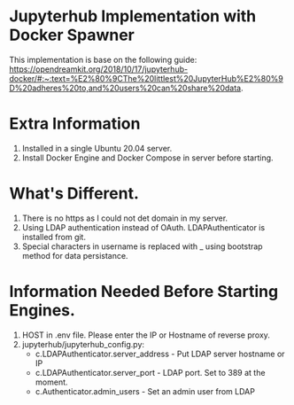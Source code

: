 # Jupyterhub Implementation with Docker Spawner
This implementation is base on the following guide:
https://opendreamkit.org/2018/10/17/jupyterhub-docker/#:~:text=%E2%80%9CThe%20littlest%20JupyterHub%E2%80%9D%20adheres%20to,and%20users%20can%20share%20data.

# Extra Information
1.  Installed in a single Ubuntu 20.04 server.
2.  Install Docker Engine and Docker Compose in server before starting.

# What's Different.
1.  There is no https as I could not det domain in my server.
2.  Using LDAP authentication instead of OAuth. LDAPAuthenticator is installed from git.
3.  Special characters in username is replaced with _ using bootstrap method for data persistance.

# Information Needed Before Starting Engines.
1.  HOST in .env file. Please enter the IP or Hostname of reverse proxy.
2.  jupyterhub/jupyterhub_config.py:
    -  c.LDAPAuthenticator.server_address - Put LDAP server hostname or IP
    -  c.LDAPAuthenticator.server_port    - LDAP port. Set to 389 at the moment.
    -  c.Authenticator.admin_users        - Set an admin user from LDAP
